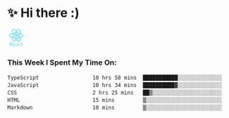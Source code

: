 <h1 align="left">✨ Hi there :)</h1>

  <a href="https://reactjs.org/" target="_blank" rel="noreferrer">   
    <img src="https://raw.githubusercontent.com/devicons/devicon/master/icons/react/react-original-wordmark.svg" alt="react" width="40"     
    height="40"/></a>
 
<h3 align="left">This Week I Spent My Time On:</h3>
<!--START_SECTION:waka-->

```txt
TypeScript                 10 hrs 58 mins  ███████████░░░░░░░░░░░░░░   44.41 %
JavaScript                 10 hrs 34 mins  ██████████▓░░░░░░░░░░░░░░   42.74 %
CSS                        2 hrs 25 mins   ██▒░░░░░░░░░░░░░░░░░░░░░░   09.82 %
HTML                       15 mins         ▒░░░░░░░░░░░░░░░░░░░░░░░░   01.06 %
Markdown                   10 mins         ▒░░░░░░░░░░░░░░░░░░░░░░░░   00.72 %
```

<!--END_SECTION:waka-->

